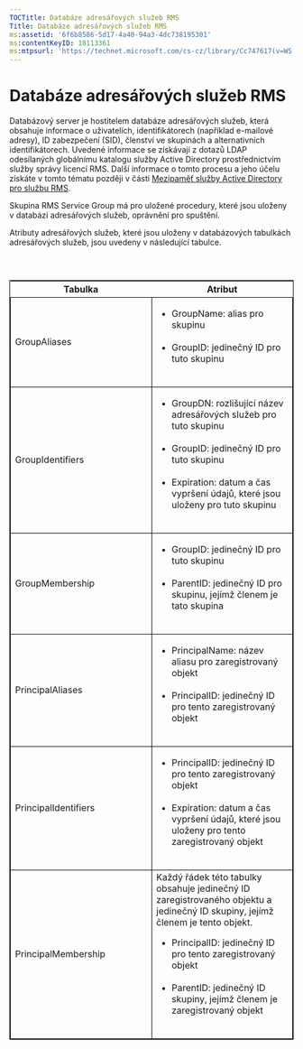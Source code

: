 ```yaml
---
TOCTitle: Databáze adresářových služeb RMS
Title: Databáze adresářových služeb RMS
ms:assetid: '6f6b8586-5d17-4a40-94a3-4dc738195301'
ms:contentKeyID: 18113361
ms:mtpsurl: 'https://technet.microsoft.com/cs-cz/library/Cc747617(v=WS.10)'
---
```


Databáze adresářových služeb RMS
================================

Databázový server je hostitelem databáze adresářových služeb, která obsahuje informace o uživatelích, identifikátorech (například e-mailové adresy), ID zabezpečení (SID), členství ve skupinách a alternativních identifikátorech. Uvedené informace se získávají z dotazů LDAP odesílaných globálnímu katalogu služby Active Directory prostřednictvím služby správy licencí RMS. Další informace o tomto procesu a jeho účelu získáte v tomto tématu později v části [Mezipaměť služby Active Directory pro službu RMS](https://technet.microsoft.com/c721a2eb-2fe9-4346-b426-3cc169b97265).

Skupina RMS Service Group má pro uložené procedury, které jsou uloženy v databázi adresářových služeb, oprávnění pro spuštění.

Atributy adresářových služeb, které jsou uloženy v databázových tabulkách adresářových služeb, jsou uvedeny v následující tabulce.

###  

 
<table style="border:1px solid black;">
<colgroup>
<col width="50%" />
<col width="50%" />
</colgroup>
<thead>
<tr class="header">
<th>Tabulka</th>
<th>Atribut</th>
</tr>
</thead>
<tbody>
<tr class="odd">
<td style="border:1px solid black;">GroupAliases</td>
<td style="border:1px solid black;"><ul>
<li>GroupName: alias pro skupinu<br />
<br />
</li>
<li>GroupID: jedinečný ID pro tuto skupinu<br />
<br />
</li>
</ul></td>
</tr>
<tr class="even">
<td style="border:1px solid black;">GroupIdentifiers</td>
<td style="border:1px solid black;"><ul>
<li>GroupDN: rozlišující název adresářových služeb pro tuto skupinu<br />
<br />
</li>
<li>GroupID: jedinečný ID pro tuto skupinu<br />
<br />
</li>
<li>Expiration: datum a čas vypršení údajů, které jsou uloženy pro tuto skupinu<br />
<br />
</li>
</ul></td>
</tr>
<tr class="odd">
<td style="border:1px solid black;">GroupMembership</td>
<td style="border:1px solid black;"><ul>
<li>GroupID: jedinečný ID pro tuto skupinu<br />
<br />
</li>
<li>ParentID: jedinečný ID pro skupinu, jejímž členem je tato skupina<br />
<br />
</li>
</ul></td>
</tr>
<tr class="even">
<td style="border:1px solid black;">PrincipalAliases</td>
<td style="border:1px solid black;"><ul>
<li>PrincipalName: název aliasu pro zaregistrovaný objekt<br />
<br />
</li>
<li>PrincipalID: jedinečný ID pro tento zaregistrovaný objekt<br />
<br />
</li>
</ul></td>
</tr>
<tr class="odd">
<td style="border:1px solid black;">PrincipalIdentifiers</td>
<td style="border:1px solid black;"><ul>
<li>PrincipalID: jedinečný ID pro tento zaregistrovaný objekt<br />
<br />
</li>
<li>Expiration: datum a čas vypršení údajů, které jsou uloženy pro tento zaregistrovaný objekt<br />
<br />
</li>
</ul></td>
</tr>
<tr class="even">
<td style="border:1px solid black;">PrincipalMembership</td>
<td style="border:1px solid black;">Každý řádek této tabulky obsahuje jedinečný ID zaregistrovaného objektu a jedinečný ID skupiny, jejímž členem je tento objekt.
<ul>
<li>PrincipalID: jedinečný ID pro tento zaregistrovaný objekt<br />
<br />
</li>
<li>ParentID: jedinečný ID skupiny, jejímž členem je zaregistrovaný objekt<br />
<br />
</li>
</ul></td>
</tr>
</tbody>
</table>
